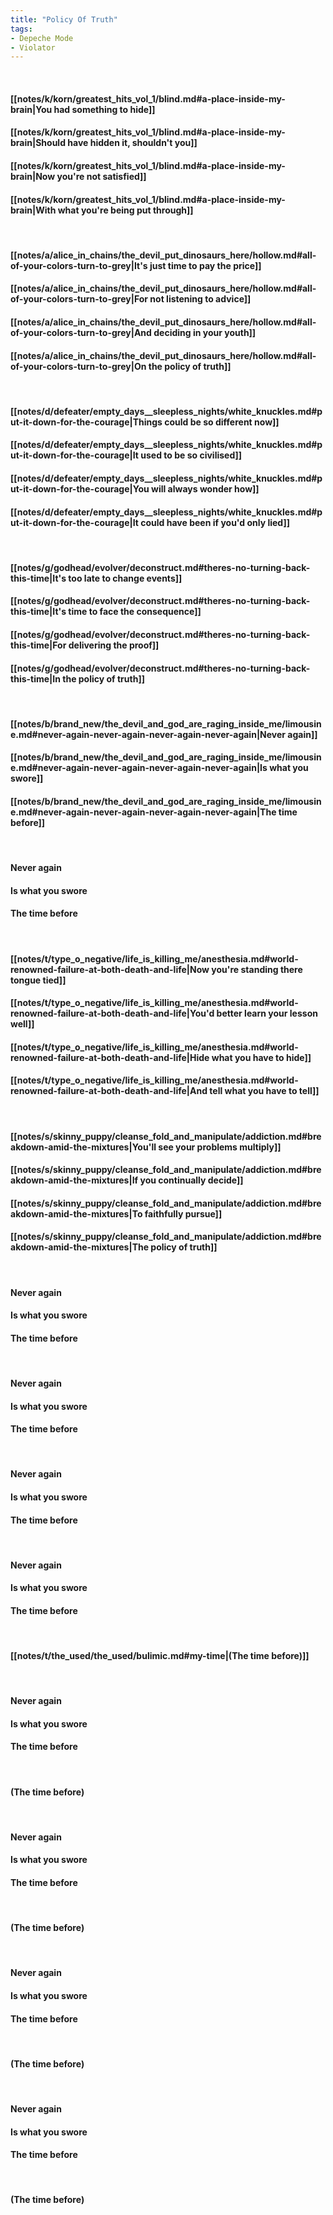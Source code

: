 ```yaml
---
title: "Policy Of Truth"
tags:
- Depeche Mode
- Violator
---
```

&nbsp;
#### [[notes/k/korn/greatest_hits_vol_1/blind.md#a-place-inside-my-brain|You had something to hide]]
#### [[notes/k/korn/greatest_hits_vol_1/blind.md#a-place-inside-my-brain|Should have hidden it, shouldn't you]]
#### [[notes/k/korn/greatest_hits_vol_1/blind.md#a-place-inside-my-brain|Now you're not satisfied]]
#### [[notes/k/korn/greatest_hits_vol_1/blind.md#a-place-inside-my-brain|With what you're being put through]]
&nbsp;
#### [[notes/a/alice_in_chains/the_devil_put_dinosaurs_here/hollow.md#all-of-your-colors-turn-to-grey|It's just time to pay the price]]
#### [[notes/a/alice_in_chains/the_devil_put_dinosaurs_here/hollow.md#all-of-your-colors-turn-to-grey|For not listening to advice]]
#### [[notes/a/alice_in_chains/the_devil_put_dinosaurs_here/hollow.md#all-of-your-colors-turn-to-grey|And deciding in your youth]]
#### [[notes/a/alice_in_chains/the_devil_put_dinosaurs_here/hollow.md#all-of-your-colors-turn-to-grey|On the policy of truth]]
&nbsp;
#### [[notes/d/defeater/empty_days__sleepless_nights/white_knuckles.md#put-it-down-for-the-courage|Things could be so different now]]
#### [[notes/d/defeater/empty_days__sleepless_nights/white_knuckles.md#put-it-down-for-the-courage|It used to be so civilised]]
#### [[notes/d/defeater/empty_days__sleepless_nights/white_knuckles.md#put-it-down-for-the-courage|You will always wonder how]]
#### [[notes/d/defeater/empty_days__sleepless_nights/white_knuckles.md#put-it-down-for-the-courage|It could have been if you'd only lied]]
&nbsp;
#### [[notes/g/godhead/evolver/deconstruct.md#theres-no-turning-back-this-time|It's too late to change events]]
#### [[notes/g/godhead/evolver/deconstruct.md#theres-no-turning-back-this-time|It's time to face the consequence]]
#### [[notes/g/godhead/evolver/deconstruct.md#theres-no-turning-back-this-time|For delivering the proof]]
#### [[notes/g/godhead/evolver/deconstruct.md#theres-no-turning-back-this-time|In the policy of truth]]
&nbsp;
#### [[notes/b/brand_new/the_devil_and_god_are_raging_inside_me/limousine.md#never-again-never-again-never-again-never-again|Never again]]
#### [[notes/b/brand_new/the_devil_and_god_are_raging_inside_me/limousine.md#never-again-never-again-never-again-never-again|Is what you swore]]
#### [[notes/b/brand_new/the_devil_and_god_are_raging_inside_me/limousine.md#never-again-never-again-never-again-never-again|The time before]]
&nbsp;
#### Never again
#### Is what you swore
#### The time before
&nbsp;
#### [[notes/t/type_o_negative/life_is_killing_me/anesthesia.md#world-renowned-failure-at-both-death-and-life|Now you're standing there tongue tied]]
#### [[notes/t/type_o_negative/life_is_killing_me/anesthesia.md#world-renowned-failure-at-both-death-and-life|You'd better learn your lesson well]]
#### [[notes/t/type_o_negative/life_is_killing_me/anesthesia.md#world-renowned-failure-at-both-death-and-life|Hide what you have to hide]]
#### [[notes/t/type_o_negative/life_is_killing_me/anesthesia.md#world-renowned-failure-at-both-death-and-life|And tell what you have to tell]]
&nbsp;
#### [[notes/s/skinny_puppy/cleanse_fold_and_manipulate/addiction.md#breakdown-amid-the-mixtures|You'll see your problems multiply]]
#### [[notes/s/skinny_puppy/cleanse_fold_and_manipulate/addiction.md#breakdown-amid-the-mixtures|If you continually decide]]
#### [[notes/s/skinny_puppy/cleanse_fold_and_manipulate/addiction.md#breakdown-amid-the-mixtures|To faithfully pursue]]
#### [[notes/s/skinny_puppy/cleanse_fold_and_manipulate/addiction.md#breakdown-amid-the-mixtures|The policy of truth]]
&nbsp;
#### Never again
#### Is what you swore
#### The time before
&nbsp;
#### Never again
#### Is what you swore
#### The time before
&nbsp;
#### Never again
#### Is what you swore
#### The time before
&nbsp;
#### Never again
#### Is what you swore
#### The time before
&nbsp;
#### [[notes/t/the_used/the_used/bulimic.md#my-time|(The time before)]]
&nbsp;
#### Never again
#### Is what you swore
#### The time before
&nbsp;
#### (The time before)
&nbsp;
#### Never again
#### Is what you swore
#### The time before
&nbsp;
#### (The time before)
&nbsp;
#### Never again
#### Is what you swore
#### The time before
&nbsp;
#### (The time before)
&nbsp;
#### Never again
#### Is what you swore
#### The time before
&nbsp;
#### (The time before)
